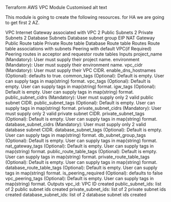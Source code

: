 Terraform AWS VPC Module Customised
alt text

This module is going to create the following resources. for HA we are going to get first 2 AZ.

VPC
Internet Gateway associated with VPC
2 Public Subnets
2 Private Subnets
2 Database Subnets
Database subnet group
EIP
NAT Gateway
Public Route table
Private Route table
Database Route table
Routes
Route table associations with subnets
Peering with default VPC(if Required)
Peering routes in acceptor and requestor route tables
Inputs
project_name (Mandatory): User must supply their project name.
environment (Mandatory): User must supply their environment name.
vpc_cidr (Mandatory): User must supply their VPC CIDR.
enable_dns_hostnames (Optional): defaults to true.
common_tags (Optional): Default is empty. User can supply tags in map(string) format.
vpc_tags (Optional): Default is empty. User can supply tags in map(string) format.
igw_tags (Optional): Default is empty. User can supply tags in map(string) format.
public_subnet_cidrs (Mandatory): User must supply only 2 valid public subnet CIDR.
public_subnet_tags (Optional): Default is empty. User can supply tags in map(string) format.
private_subnet_cidrs (Mandatory): User must supply only 2 valid private subnet CIDR.
private_subnet_tags (Optional): Default is empty. User can supply tags in map(string) format.
database_subnet_cidrs (Mandatory): User must supply only 2 valid database subnet CIDR.
database_subnet_tags (Optional): Default is empty. User can supply tags in map(string) format.
db_subnet_group_tags (Optional): Default is empty. User can supply tags in map(string) format.
nat_gateway_tags (Optional): Default is empty. User can supply tags in map(string) format.
public_route_table_tags (Optional): Default is empty. User can supply tags in map(string) format.
private_route_table_tags (Optional): Default is empty. User can supply tags in map(string) format.
database_route_table_tags (Optional): Default is empty. User can supply tags in map(string) format.
is_peering_required (Optional): defaults to false
vpc_peering_tags (Optional): Default is empty. User can supply tags in map(string) format.
Outputs
vpc_id: VPC ID created
public_subnet_ids: list of 2 public subnet ids created
private_subnet_ids: list of 2 private subnet ids created
database_subnet_ids: list of 2 database subnet ids created